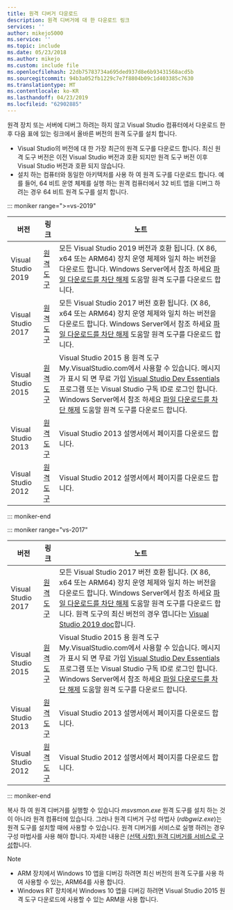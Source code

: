 ```yaml
---
title: 원격 디버거 다운로드
description: 원격 디버거에 대 한 다운로드 링크
services: ''
author: mikejo5000
ms.service: ''
ms.topic: include
ms.date: 05/23/2018
ms.author: mikejo
ms.custom: include file
ms.openlocfilehash: 22db75783734a695ded937d8e6b93431568acd5b
ms.sourcegitcommit: 94b3a052fb1229c7e7f8804b09c1d403385c7630
ms.translationtype: MT
ms.contentlocale: ko-KR
ms.lasthandoff: 04/23/2019
ms.locfileid: "62902885"
---
```

원격 장치 또는 서버에 디버그 하려는 하지 않고 Visual Studio 컴퓨터에서 다운로드 한 후 다음 표에 있는 링크에서 올바른 버전의 원격 도구를 설치 합니다.

- Visual Studio의 버전에 대 한 가장 최근의 원격 도구를 다운로드 합니다. 최신 원격 도구 버전은 이전 Visual Studio 버전과 호환 되지만 원격 도구 버전 이후 Visual Studio 버전과 호환 되지 않습니다.
- 설치 하는 컴퓨터와 동일한 아키텍처를 사용 하 여 원격 도구를 다운로드 합니다. 예를 들어, 64 비트 운영 체제를 실행 하는 원격 컴퓨터에서 32 비트 앱을 디버그 하려는 경우 64 비트 원격 도구를 설치 합니다.

::: moniker range=">=vs-2019"

|버전|링크|노트|
|-|-|-|
|Visual Studio 2019|[원격 도구](https://visualstudio.microsoft.com/downloads/?q=remote+tools#remote-tools-for-visual-studio-2019)|모든 Visual Studio 2019 버전과 호환 됩니다. (X 86, x64 또는 ARM64) 장치 운영 체제와 일치 하는 버전을 다운로드 합니다. Windows Server에서 참조 하세요 [파일 다운로드를 차단 해제](../../debugger/remote-debugging-unblock-file-download.md) 도움말 원격 도구를 다운로드 합니다.|
|Visual Studio 2017|[원격 도구](https://my.visualstudio.com/Downloads?q=remote%20tools%20visual%20studio%202017)|모든 Visual Studio 2017 버전 호환 됩니다. (X 86, x64 또는 ARM64) 장치 운영 체제와 일치 하는 버전을 다운로드 합니다. Windows Server에서 참조 하세요 [파일 다운로드를 차단 해제](../../debugger/remote-debugging-unblock-file-download.md) 도움말 원격 도구를 다운로드 합니다.|
|Visual Studio 2015|[원격 도구](https://my.visualstudio.com/Downloads?q=remote%20tools%20visual%20studio%202015)|Visual Studio 2015 용 원격 도구 My.VisualStudio.com에서 사용할 수 있습니다. 메시지가 표시 되 면 무료 가입 [Visual Studio Dev Essentials](https://visualstudio.microsoft.com/dev-essentials/) 프로그램 또는 Visual Studio 구독 ID로 로그인 합니다. Windows Server에서 참조 하세요 [파일 다운로드를 차단 해제](../../debugger/remote-debugging-unblock-file-download.md) 도움말 원격 도구를 다운로드 합니다.|
|Visual Studio 2013|[원격 도구](/previous-versions/visualstudio/visual-studio-2013/bt727f1t(v=vs.120)#installing-the-remote-tools)|Visual Studio 2013 설명서에서 페이지를 다운로드 합니다.|
|Visual Studio 2012|[원격 도구](/previous-versions/visualstudio/visual-studio-2012/bt727f1t(v=vs.110)#installing-the-remote-tools)|Visual Studio 2012 설명서에서 페이지를 다운로드 합니다.|

::: moniker-end

::: moniker range="vs-2017"

|버전|링크|노트|
|-|-|-|
|Visual Studio 2017|[원격 도구](https://my.visualstudio.com/Downloads?q=remote%20tools%20visual%20studio%202017)|모든 Visual Studio 2017 버전 호환 됩니다. (X 86, x64 또는 ARM64) 장치 운영 체제와 일치 하는 버전을 다운로드 합니다. Windows Server에서 참조 하세요 [파일 다운로드를 차단 해제](../../debugger/remote-debugging-unblock-file-download.md) 도움말 원격 도구를 다운로드 합니다. 원격 도구의 최신 버전의 경우 엽니다는 [Visual Studio 2019 doc](../../debugger/remote-debugging.md?view=vs-2019)합니다.|
|Visual Studio 2015|[원격 도구](https://my.visualstudio.com/Downloads?q=remote%20tools%20visual%20studio%202015)|Visual Studio 2015 용 원격 도구 My.VisualStudio.com에서 사용할 수 있습니다. 메시지가 표시 되 면 무료 가입 [Visual Studio Dev Essentials](https://visualstudio.microsoft.com/dev-essentials/) 프로그램 또는 Visual Studio 구독 ID로 로그인 합니다. Windows Server에서 참조 하세요 [파일 다운로드를 차단 해제](../../debugger/remote-debugging-unblock-file-download.md) 도움말 원격 도구를 다운로드 합니다.|
|Visual Studio 2013|[원격 도구](/previous-versions/visualstudio/visual-studio-2013/bt727f1t(v=vs.120)#installing-the-remote-tools)|Visual Studio 2013 설명서에서 페이지를 다운로드 합니다.|
|Visual Studio 2012|[원격 도구](/previous-versions/visualstudio/visual-studio-2012/bt727f1t(v=vs.110)#installing-the-remote-tools)|Visual Studio 2012 설명서에서 페이지를 다운로드 합니다.|

::: moniker-end

복사 하 여 원격 디버거를 실행할 수 있습니다 *msvsmon.exe* 원격 도구를 설치 하는 것이 아니라 원격 컴퓨터에 있습니다. 그러나 원격 디버거 구성 마법사 (*rdbgwiz.exe*)는 원격 도구를 설치할 때에 사용할 수 있습니다. 원격 디버거를 서비스로 실행 하려는 경우 구성 마법사를 사용 해야 합니다. 자세한 내용은 [(선택 사항) 원격 디버거를 서비스로 구성](../../debugger/remote-debugging.md#bkmk_configureService)합니다.

>[!NOTE]
>- ARM 장치에서 Windows 10 앱을 디버깅 하려면 최신 버전의 원격 도구를 사용 하 여 사용할 수 있는, ARM64를 사용 합니다.
>- Windows RT 장치에서 Windows 10 앱을 디버깅 하려면 Visual Studio 2015 원격 도구 다운로드에 사용할 수 있는 ARM을 사용 합니다.

